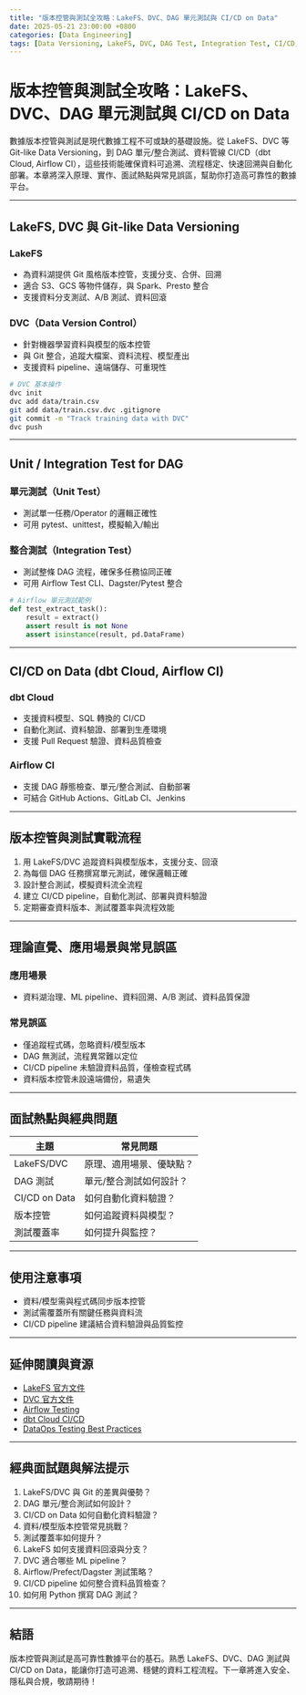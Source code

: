 ```yaml
---
title: "版本控管與測試全攻略：LakeFS、DVC、DAG 單元測試與 CI/CD on Data"
date: 2025-05-21 23:00:00 +0800
categories: [Data Engineering]
tags: [Data Versioning, LakeFS, DVC, DAG Test, Integration Test, CI/CD, dbt Cloud, Airflow CI]
---
```


# 版本控管與測試全攻略：LakeFS、DVC、DAG 單元測試與 CI/CD on Data

數據版本控管與測試是現代數據工程不可或缺的基礎設施。從 LakeFS、DVC 等 Git-like Data Versioning，到 DAG 單元/整合測試、資料管線 CI/CD（dbt Cloud, Airflow CI），這些技術能確保資料可追溯、流程穩定、快速回溯與自動化部署。本章將深入原理、實作、面試熱點與常見誤區，幫助你打造高可靠性的數據平台。

---

## LakeFS, DVC 與 Git-like Data Versioning

### LakeFS

- 為資料湖提供 Git 風格版本控管，支援分支、合併、回溯
- 適合 S3、GCS 等物件儲存，與 Spark、Presto 整合
- 支援資料分支測試、A/B 測試、資料回滾

### DVC（Data Version Control）

- 針對機器學習資料與模型的版本控管
- 與 Git 整合，追蹤大檔案、資料流程、模型產出
- 支援資料 pipeline、遠端儲存、可重現性

```bash
# DVC 基本操作
dvc init
dvc add data/train.csv
git add data/train.csv.dvc .gitignore
git commit -m "Track training data with DVC"
dvc push
```

---

## Unit / Integration Test for DAG

### 單元測試（Unit Test）

- 測試單一任務/Operator 的邏輯正確性
- 可用 pytest、unittest，模擬輸入/輸出

### 整合測試（Integration Test）

- 測試整條 DAG 流程，確保多任務協同正確
- 可用 Airflow Test CLI、Dagster/Pytest 整合

```python
# Airflow 單元測試範例
def test_extract_task():
    result = extract()
    assert result is not None
    assert isinstance(result, pd.DataFrame)
```

---

## CI/CD on Data (dbt Cloud, Airflow CI)

### dbt Cloud

- 支援資料模型、SQL 轉換的 CI/CD
- 自動化測試、資料驗證、部署到生產環境
- 支援 Pull Request 驗證、資料品質檢查

### Airflow CI

- 支援 DAG 靜態檢查、單元/整合測試、自動部署
- 可結合 GitHub Actions、GitLab CI、Jenkins

---

## 版本控管與測試實戰流程

1. 用 LakeFS/DVC 追蹤資料與模型版本，支援分支、回滾
2. 為每個 DAG 任務撰寫單元測試，確保邏輯正確
3. 設計整合測試，模擬資料流全流程
4. 建立 CI/CD pipeline，自動化測試、部署與資料驗證
5. 定期審查資料版本、測試覆蓋率與流程效能

---

## 理論直覺、應用場景與常見誤區

### 應用場景

- 資料湖治理、ML pipeline、資料回溯、A/B 測試、資料品質保證

### 常見誤區

- 僅追蹤程式碼，忽略資料/模型版本
- DAG 無測試，流程異常難以定位
- CI/CD pipeline 未驗證資料品質，僅檢查程式碼
- 資料版本控管未設遠端備份，易遺失

---

## 面試熱點與經典問題

| 主題          | 常見問題                 |
| ------------- | ------------------------ |
| LakeFS/DVC    | 原理、適用場景、優缺點？ |
| DAG 測試      | 單元/整合測試如何設計？  |
| CI/CD on Data | 如何自動化資料驗證？     |
| 版本控管      | 如何追蹤資料與模型？     |
| 測試覆蓋率    | 如何提升與監控？         |

---

## 使用注意事項

* 資料/模型需與程式碼同步版本控管
* 測試需覆蓋所有關鍵任務與資料流
* CI/CD pipeline 建議結合資料驗證與品質監控

---

## 延伸閱讀與資源

* [LakeFS 官方文件](https://docs.lakefs.io/)
* [DVC 官方文件](https://dvc.org/doc)
* [Airflow Testing](https://airflow.apache.org/docs/apache-airflow/stable/best-practices.html#testing)
* [dbt Cloud CI/CD](https://docs.getdbt.com/docs/dbt-cloud/cloud-configuring-ci-cd)
* [DataOps Testing Best Practices](https://www.dataopsmanifesto.org/)

---

## 經典面試題與解法提示

1. LakeFS/DVC 與 Git 的差異與優勢？
2. DAG 單元/整合測試如何設計？
3. CI/CD on Data 如何自動化資料驗證？
4. 資料/模型版本控管常見挑戰？
5. 測試覆蓋率如何提升？
6. LakeFS 如何支援資料回滾與分支？
7. DVC 適合哪些 ML pipeline？
8. Airflow/Prefect/Dagster 測試策略？
9. CI/CD pipeline 如何整合資料品質檢查？
10. 如何用 Python 撰寫 DAG 測試？

---

## 結語

版本控管與測試是高可靠性數據平台的基石。熟悉 LakeFS、DVC、DAG 測試與 CI/CD on Data，能讓你打造可追溯、穩健的資料工程流程。下一章將進入安全、隱私與合規，敬請期待！
